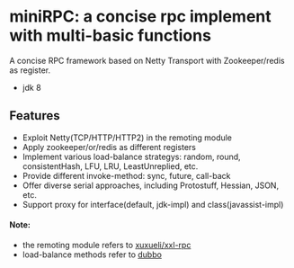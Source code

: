 miniRPC: a concise rpc implement with multi-basic functions
===
A concise RPC framework based on Netty Transport with Zookeeper/redis as register.
- jdk 8

Features
-----------------------------------------------------------
- Exploit Netty(TCP/HTTP/HTTP2) in the remoting module
- Apply zookeeper/or/redis as different registers
- Implement various load-balance strategys: random, round, consistentHash, LFU, LRU, LeastUnreplied, etc.  
- Provide different invoke-method: sync, future, call-back  
- Offer diverse serial approaches, including Protostuff, Hessian, JSON, etc.   
- Support proxy for interface(default, jdk-impl) and class(javassist-impl)

#### Note:  
- the remoting module refers to [xuxueli/xxl-rpc](https://github.com/xuxueli/xxl-rpc)  
- load-balance methods refer to [dubbo](https://github.com/apache/dubbo)  
